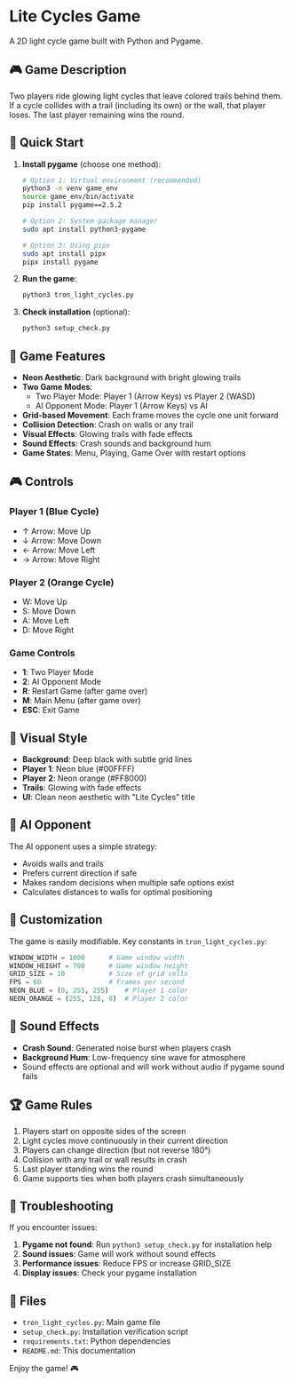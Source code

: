 # Lite Cycles Game

A 2D light cycle game built with Python and Pygame.

## 🎮 Game Description

Two players ride glowing light cycles that leave colored trails behind them. If a cycle collides with a trail (including its own) or the wall, that player loses. The last player remaining wins the round.

## 🚀 Quick Start

1. **Install pygame** (choose one method):
   ```bash
   # Option 1: Virtual environment (recommended)
   python3 -m venv game_env
   source game_env/bin/activate
   pip install pygame==2.5.2
   
   # Option 2: System package manager
   sudo apt install python3-pygame
   
   # Option 3: Using pipx
   sudo apt install pipx
   pipx install pygame
   ```

2. **Run the game**:
   ```bash
   python3 tron_light_cycles.py
   ```

3. **Check installation** (optional):
   ```bash
   python3 setup_check.py
   ```

## 🎯 Game Features

- **Neon Aesthetic**: Dark background with bright glowing trails
- **Two Game Modes**:
  - Two Player Mode: Player 1 (Arrow Keys) vs Player 2 (WASD)
  - AI Opponent Mode: Player 1 (Arrow Keys) vs AI
- **Grid-based Movement**: Each frame moves the cycle one unit forward
- **Collision Detection**: Crash on walls or any trail
- **Visual Effects**: Glowing trails with fade effects
- **Sound Effects**: Crash sounds and background hum
- **Game States**: Menu, Playing, Game Over with restart options

## 🎮 Controls

### Player 1 (Blue Cycle)
- ↑ Arrow: Move Up
- ↓ Arrow: Move Down  
- ← Arrow: Move Left
- → Arrow: Move Right

### Player 2 (Orange Cycle)
- W: Move Up
- S: Move Down
- A: Move Left
- D: Move Right

### Game Controls
- **1**: Two Player Mode
- **2**: AI Opponent Mode
- **R**: Restart Game (after game over)
- **M**: Main Menu (after game over)
- **ESC**: Exit Game

## 🎨 Visual Style

- **Background**: Deep black with subtle grid lines
- **Player 1**: Neon blue (#00FFFF)
- **Player 2**: Neon orange (#FF8000)
- **Trails**: Glowing with fade effects
- **UI**: Clean neon aesthetic with "Lite Cycles" title

## 🤖 AI Opponent

The AI opponent uses a simple strategy:
- Avoids walls and trails
- Prefers current direction if safe
- Makes random decisions when multiple safe options exist
- Calculates distances to walls for optimal positioning

## 🔧 Customization

The game is easily modifiable. Key constants in `tron_light_cycles.py`:

```python
WINDOW_WIDTH = 1000      # Game window width
WINDOW_HEIGHT = 700      # Game window height
GRID_SIZE = 10           # Size of grid cells
FPS = 60                 # Frames per second
NEON_BLUE = (0, 255, 255)    # Player 1 color
NEON_ORANGE = (255, 128, 0)  # Player 2 color
```

## 🎵 Sound Effects

- **Crash Sound**: Generated noise burst when players crash
- **Background Hum**: Low-frequency sine wave for atmosphere
- Sound effects are optional and will work without audio if pygame sound fails

## 🏆 Game Rules

1. Players start on opposite sides of the screen
2. Light cycles move continuously in their current direction
3. Players can change direction (but not reverse 180°)
4. Collision with any trail or wall results in crash
5. Last player standing wins the round
6. Game supports ties when both players crash simultaneously

## 🐛 Troubleshooting

If you encounter issues:

1. **Pygame not found**: Run `python3 setup_check.py` for installation help
2. **Sound issues**: Game will work without sound effects
3. **Performance issues**: Reduce FPS or increase GRID_SIZE
4. **Display issues**: Check your pygame installation

## 📁 Files

- `tron_light_cycles.py`: Main game file
- `setup_check.py`: Installation verification script
- `requirements.txt`: Python dependencies
- `README.md`: This documentation

Enjoy the game! 🎮

